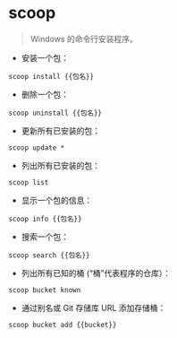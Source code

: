 # scoop

> Windows 的命令行安装程序。

- 安装一个包：

`scoop install {{包名}}`

- 删除一个包：

`scoop uninstall {{包名}}`

- 更新所有已安装的包：

`scoop update *`

- 列出所有已安装的包：

`scoop list`

- 显示一个包的信息：

`scoop info {{包名}}`

- 搜索一个包：

`scoop search {{包名}}`

- 列出所有已知的桶 (“桶”代表程序的仓库）：

`scoop bucket known`

- 通过别名或 Git 存储库 URL 添加存储桶：

`scoop bucket add {{bucket}}`
